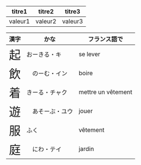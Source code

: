 
|titre1          | titre2                | titre3       |
|----------------|-----------------------|--------------|
|valeur1         | valeur2               | valeur3      |

|漢字                             | かな        | フランス語で|
|--------------------------------|------------|------------|
|<font size="+3">起</font>       | おーきる・キ  | se lever    |
|<font size="+3">飲</font>       |　のーむ・イン   | boire      |
|<font size="+3">着</font>       | きーる・チャク  | mettre un vêtement |
|<font size="+3">遊</font>       |　あそーぶ・ユウ   | jouer             |
|<font size="+3">服</font>       | ふく         | vêtement             |
|<font size="+3">庭</font>       |　にわ・テイ   | jardin              |